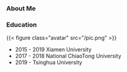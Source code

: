 ### About Me 

### Education

{{< figure class="avatar" src="/pic.png" >}}

- 2015 - 2019 Xiamen University
- 2017 - 2018 National ChiaoTong University
- 2019 - Tsinghua University




